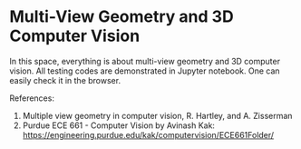 # Multi-View Geometry and 3D Computer Vision
In this space, everything is about multi-view geometry and 3D computer vision. All testing codes are demonstrated in Jupyter notebook. One can easily check it in the browser.


References:
1. Multiple view geometry in computer vision, R. Hartley, and A. Zisserman
2. Purdue ECE 661 - Computer Vision by Avinash Kak: https://engineering.purdue.edu/kak/computervision/ECE661Folder/
